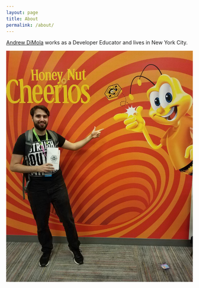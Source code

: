 ```yaml
---
layout: page
title: About
permalink: /about/
---
```

[Andrew DiMola](https://twitter.com/AndrewDiMola) works as a Developer Educator and lives in New York City.

![Picture of Andrew DiMola](/images/honey-nut-cheerios-andrew.jpg)
